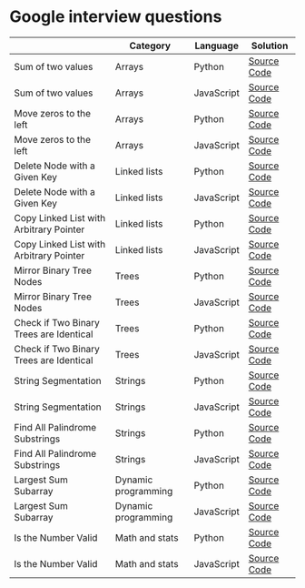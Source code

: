 # Google interview questions

|  | Category | Language | Solution |
| --- | --- | --- | --- |
| Sum of two values | Arrays | Python | [Source Code](/solutions/python/sum-of-two-values.py) |
| Sum of two values | Arrays | JavaScript | [Source Code](/solutions/javascript/sum-of-two-values.js) |
| Move zeros to the left | Arrays | Python | [Source Code](/solutions/python/move-zeros-to-the-left.py) |
| Move zeros to the left  | Arrays | JavaScript | [Source Code](/solutions/javascript/move-zeros-to-the-left.js) |
| Delete Node with a Given Key | Linked lists | Python | [Source Code](/solutions/python/delete-node-with-given-key.py) |
| Delete Node with a Given Key | Linked lists | JavaScript | [Source Code](/solutions/javascript//delete-node-with-given-key.js) |
| Copy Linked List with Arbitrary Pointer | Linked lists | Python | [Source Code](/solutions/python/copy-linked-list-with-arbitrary-pointer.py) |
| Copy Linked List with Arbitrary Pointer | Linked lists | JavaScript | [Source Code](/solutions/javascript/copy-linked-list-with-arbitrary-pointer.js) |
| Mirror Binary Tree Nodes | Trees | Python | [Source Code](/solutions/python/mirror-binary-trees.py) |
| Mirror Binary Tree Nodes | Trees | JavaScript | [Source Code](/solutions/javascript/mirror-binary-trees.js) |
| Check if Two Binary Trees are Identical | Trees | Python | [Source Code](/solutions/python/check-if-two-binary-trees-are-identical.py) |
| Check if Two Binary Trees are Identical | Trees | JavaScript | [Source Code](/solutions/javascript/check-if-two-binary-trees-are-identical.js) |
| String Segmentation | Strings | Python | [Source Code](/solutions/python/string-segmentation.py) |
| String Segmentation | Strings | JavaScript | [Source Code](/solutions/javascript/string-segmentation.js) |
| Find All Palindrome Substrings | Strings | Python | [Source Code](/solutions/python/find-all-palindrome-substrings.py) |
| Find All Palindrome Substrings | Strings | JavaScript | [Source Code](/solutions/javascript/find-all-palindrome-substrings.js) |
| Largest Sum Subarray | Dynamic programming | Python | [Source Code](/solutions/python/largest-sum-subarry.py) |
| Largest Sum Subarray | Dynamic programming | JavaScript | [Source Code](/solutions/javascript/largest-sum-subarry.js) |
| Is the Number Valid | Math and stats | Python | [Source Code](/solutions/python/determine-if-the-number-is-valid.py) |
| Is the Number Valid | Math and stats | JavaScript | [Source Code](/solutions/javascript/determine-if-the-number-is-valid.js) |
